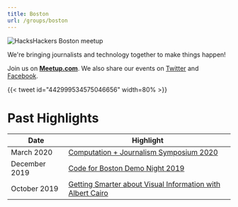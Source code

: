 ```yaml
---
title: Boston
url: /groups/boston
---
```


![HacksHackers Boston meetup](https://secure.meetupstatic.com/photos/event/3/2/5/2/highres_372912882.jpeg)

We're bringing journalists and technology together to make things happen!

Join us on **[Meetup.com](https://www.meetup.com/hackshackersboston/)**. We also share our events on [Twitter](https://twitter.com/hackshackersBOS) and [Facebook](https://www.facebook.com/pages/category/Community/HacksHackers-Boston-149985518391315/).

{{< tweet id="442999534575046656" width=80% >}}

# Past Highlights

| **Date**  | **Highlight** |  
|-----------|---------------|  
| March 2020 | [Computation + Journalism Symposium 2020](https://www.meetup.com/hackshackersboston/events/266558019/) |
| December 2019 | [Code for Boston Demo Night 2019](https://www.meetup.com/hackshackersboston/events/266385319/) |   
| October 2019 | [Getting Smarter about Visual Information with Albert Cairo](https://www.meetup.com/hackshackersboston/events/265350976/) |
